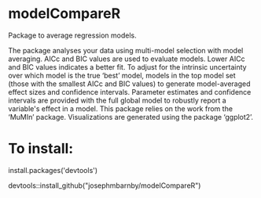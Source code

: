 # modelCompareR
Package to average regression models.

The package analyses your data using multi-model selection with model averaging. AICc and BIC values are used to evaluate models. Lower AICc and BIC values indicates a better fit. To adjust for the intrinsic uncertainty over which model is the true ‘best’ model, models in the top model set (those with the smallest AICc and BIC values) to generate model-averaged effect sizes and confidence intervals. Parameter estimates and confidence intervals are provided with the full global model to robustly report a variable's effect in a model. This package relies on the work from the ‘MuMIn’ package. Visualizations are generated using the package ‘ggplot2’.

# To install:
install.packages('devtools')

devtools::install_github("josephmbarnby/modelCompareR")
